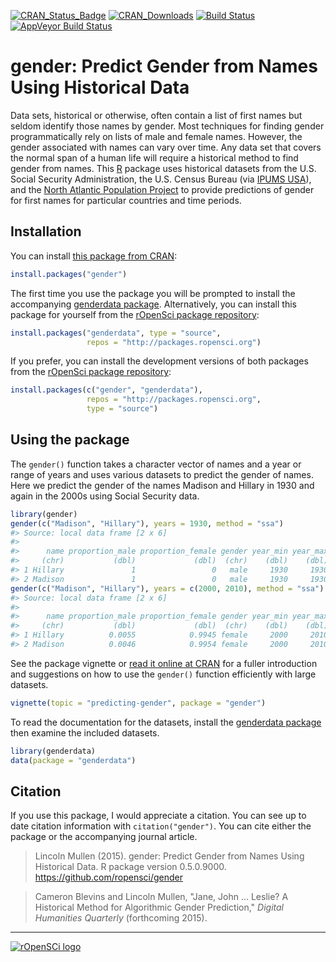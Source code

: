 <!-- README.md is generated from README.Rmd. Please edit that file -->
[![CRAN\_Status\_Badge](http://www.r-pkg.org/badges/version/gender)](http://cran.r-project.org/package=gender) [![CRAN\_Downloads](http://cranlogs.r-pkg.org/badges/grand-total/gender)](http://cran.r-project.org/package=gender) [![Build Status](https://travis-ci.org/ropensci/gender.svg?branch=master)](https://travis-ci.org/ropensci/gender) [![AppVeyor Build Status](https://ci.appveyor.com/api/projects/status/github/ropensci/gender?branch=master)](https://ci.appveyor.com/project/ropensci/gender)

gender: Predict Gender from Names Using Historical Data
=======================================================

Data sets, historical or otherwise, often contain a list of first names but seldom identify those names by gender. Most techniques for finding gender programmatically rely on lists of male and female names. However, the gender associated with names can vary over time. Any data set that covers the normal span of a human life will require a historical method to find gender from names. This [R](http://www.r-project.org/) package uses historical datasets from the U.S. Social Security Administration, the U.S. Census Bureau (via [IPUMS USA](https://usa.ipums.org/usa/)), and the [North Atlantic Population Project](https://www.nappdata.org/napp/) to provide predictions of gender for first names for particular countries and time periods.

Installation
------------

You can install [this package from CRAN](http://cran.r-project.org/package=gender):

``` r
install.packages("gender")
```

The first time you use the package you will be prompted to install the accompanying [genderdata package](https://github.com/ropensci/genderdata). Alternatively, you can install this package for yourself from the [rOpenSci package repository](http://packages.ropensci.org/):

``` r
install.packages("genderdata", type = "source",
                 repos = "http://packages.ropensci.org")
```

If you prefer, you can install the development versions of both packages from the [rOpenSci package repository](http://packages.ropensci.org/):

``` r
install.packages(c("gender", "genderdata"),
                 repos = "http://packages.ropensci.org",
                 type = "source")
```

Using the package
-----------------

The `gender()` function takes a character vector of names and a year or range of years and uses various datasets to predict the gender of names. Here we predict the gender of the names Madison and Hillary in 1930 and again in the 2000s using Social Security data.

``` r
library(gender)
gender(c("Madison", "Hillary"), years = 1930, method = "ssa")
#> Source: local data frame [2 x 6]
#> 
#>      name proportion_male proportion_female gender year_min year_max
#>     (chr)           (dbl)             (dbl)  (chr)    (dbl)    (dbl)
#> 1 Hillary               1                 0   male     1930     1930
#> 2 Madison               1                 0   male     1930     1930
gender(c("Madison", "Hillary"), years = c(2000, 2010), method = "ssa")
#> Source: local data frame [2 x 6]
#> 
#>      name proportion_male proportion_female gender year_min year_max
#>     (chr)           (dbl)             (dbl)  (chr)    (dbl)    (dbl)
#> 1 Hillary          0.0055            0.9945 female     2000     2010
#> 2 Madison          0.0046            0.9954 female     2000     2010
```

See the package vignette or [read it online at CRAN](https://cran.rstudio.com/web/packages/gender/vignettes/predicting-gender.html) for a fuller introduction and suggestions on how to use the `gender()` function efficiently with large datasets.

``` r
vignette(topic = "predicting-gender", package = "gender")
```

To read the documentation for the datasets, install the [genderdata package](https://github.com/ropensci/genderdata) then examine the included datasets.

``` r
library(genderdata)
data(package = "genderdata")
```

Citation
--------

If you use this package, I would appreciate a citation. You can see up to date citation information with `citation("gender")`. You can cite either the package or the accompanying journal article.

> Lincoln Mullen (2015). gender: Predict Gender from Names Using Historical Data. R package version 0.5.0.9000. <https://github.com/ropensci/gender>

> Cameron Blevins and Lincoln Mullen, "Jane, John ... Leslie? A Historical Method for Algorithmic Gender Prediction," *Digital Humanities Quarterly* (forthcoming 2015).

------------------------------------------------------------------------

[![rOpenSCi logo](http://ropensci.org/public_images/github_footer.png)](http://ropensci.org)
